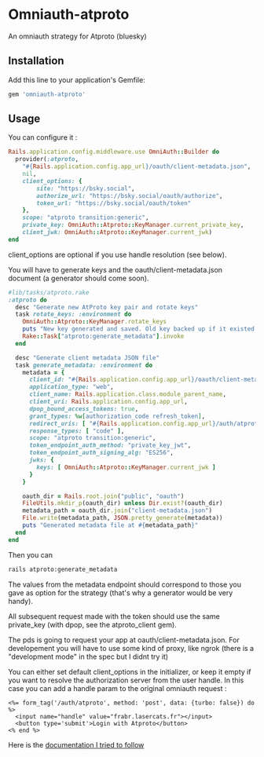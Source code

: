

# Omniauth-atproto

An omniauth strategy for Atproto (bluesky)

## Installation

Add this line to your application's Gemfile:

```ruby
gem 'omniauth-atproto'
```


## Usage

You can configure it :
```ruby
Rails.application.config.middleware.use OmniAuth::Builder do
  provider(:atproto,
    "#{Rails.application.config.app_url}/oauth/client-metadata.json",
    nil,
    client_options: {
        site: "https://bsky.social",
        authorize_url: "https://bsky.social/oauth/authorize",
        token_url: "https://bsky.social/oauth/token"
    },
    scope: "atproto transition:generic",
    private_key: OmniAuth::Atproto::KeyManager.current_private_key,
    client_jwk: OmniAuth::Atproto::KeyManager.current_jwk)
end
```
client_options are optional if you use handle resolution (see below).

You will have to generate keys and the oauth/client-metadata.json document (a generator should come soon).

```ruby
#lib/tasks/atproto.rake
:atproto do
  desc "Generate new AtProto key pair and rotate keys"
  task rotate_keys: :environment do
    OmniAuth::Atproto::KeyManager.rotate_keys
    puts "New key generated and saved. Old key backed up if it existed."
    Rake::Task["atproto:generate_metadata"].invoke
  end

  desc "Generate client metadata JSON file"
  task generate_metadata: :environment do
    metadata = {
      client_id: "#{Rails.application.config.app_url}/oauth/client-metadata.json",
      application_type: "web",
      client_name: Rails.application.class.module_parent_name,
      client_uri: Rails.application.config.app_url,
      dpop_bound_access_tokens: true,
      grant_types: %w[authorization_code refresh_token],
      redirect_uris: [ "#{Rails.application.config.app_url}/auth/atproto/callback" ],
      response_types: [ "code" ],
      scope: "atproto transition:generic",
      token_endpoint_auth_method: "private_key_jwt",
      token_endpoint_auth_signing_alg: "ES256",
      jwks: {
        keys: [ OmniAuth::Atproto::KeyManager.current_jwk ]
      }
    }

    oauth_dir = Rails.root.join("public", "oauth")
    FileUtils.mkdir_p(oauth_dir) unless Dir.exist?(oauth_dir)
    metadata_path = oauth_dir.join("client-metadata.json")
    File.write(metadata_path, JSON.pretty_generate(metadata))
    puts "Generated metadata file at #{metadata_path}"
  end
end
```
Then you can
```bash
rails atproto:generate_metadata
```
The values from the metadata endpoint should correspond to those you gave as option for the strategy (that's why a generator would be very handy).

All subsequent request made with the token should use the same private_key (with dpop, see the atproto_client gem).

The pds is going to request your app at oauth/client-metadata.json. For developement you will have to use some kind of proxy, like ngrok (there is a "development mode" in the spec but I didnt try it)

You can either set default client_options in the initializer, or keep it empty if you want to resolve the authorization server from the user handle. In this case you can add a handle param to the original omniauth request :

```erb
<%= form_tag('/auth/atproto', method: 'post', data: {turbo: false}) do %>
  <input name="handle" value="frabr.lasercats.fr"></input>
  <button type='submit'>Login with Atproto</button>
<% end %>
```

Here is the [documentation I tried to follow](https://atproto.com/specs/oauth)
